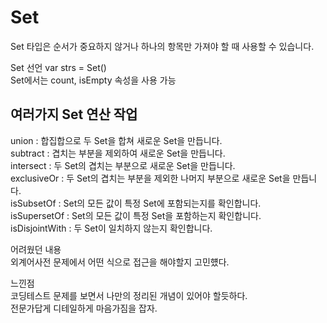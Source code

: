 # Set
Set 타입은 순서가 중요하지 않거나 하나의 항목만 가져야 할 때 사용할 수 있습니다.

Set 선언 var strs = Set<String>()<br>
Set에서는 count, isEmpty 속성을 사용 가능

## 여러가지 Set 연산 작업<br>
  union : 합집합으로 두 Set을 합쳐 새로운 Set을 만듭니다.<br>
  subtract : 겹치는 부분을 제외하여 새로운 Set을 만듭니다.<br>
  intersect : 두 Set의 겹치는 부분으로 새로운 Set을 만듭니다.<br>
  exclusiveOr : 두 Set의 겹치는 부분을 제외한 나머지 부분으로 새로운 Set을 만듭니다.<br>
  isSubsetOf : Set의 모든 값이 특정 Set에 포함되는지를 확인합니다.<br>
  isSupersetOf : Set의 모든 값이 특정 Set을 포함하는지 확인합니다.<br>
  isDisjointWith : 두 Set이 일치하지 않는지 확인합니다.<br>


어려웠던 내용<br>
외계어사전 문제에서 어떤 식으로 접근을 해야할지 고민헀다.

느낀점<br>
코딩테스트 문제를 보면서 나만의 정리된 개념이 있어야 할듯하다.<br>
전문가답게 디테일하게 마음가짐을 잡자.
